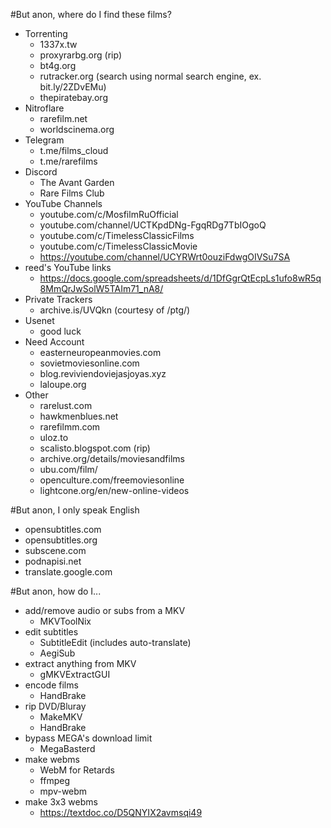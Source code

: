 #But anon, where do I find these films?
- Torrenting
    - 1337x.tw
    - proxyrarbg.org (rip)
    - bt4g.org
    - rutracker.org (search using normal search engine, ex. bit.ly/2ZDvEMu)
    - thepiratebay.org
- Nitroflare
    - rarefilm.net
    - worldscinema.org
- Telegram
    - t.me/films_cloud
    - t.me/rarefilms
- Discord
    - The Avant Garden
    - Rare Films Club
- YouTube Channels
    - youtube.com/c/MosfilmRuOfficial
    - youtube.com/channel/UCTKpdDNg-FgqRDg7TbIOgoQ
    - youtube.com/c/TimelessClassicFilms
    - youtube.com/c/TimelessClassicMovie
    - https://youtube.com/channel/UCYRWrt0ouziFdwgOIVSu7SA
- reed's YouTube links
     - https://docs.google.com/spreadsheets/d/1DfGgrQtEcpLs1ufo8wR5q8MmQrJwSolW5TAIm71_nA8/
- Private Trackers
    - archive.is/UVQkn (courtesy of /ptg/)
- Usenet
    - good luck
- Need Account
    - easterneuropeanmovies.com
    - sovietmoviesonline.com
    - blog.reviviendoviejasjoyas.xyz
    - laloupe.org
- Other
    - rarelust.com
    - hawkmenblues.net 
    - rarefilmm.com
    - uloz.to
    - scalisto.blogspot.com (rip)
    - archive.org/details/moviesandfilms
    - ubu.com/film/
    - openculture.com/freemoviesonline
    - lightcone.org/en/new-online-videos

#But anon, I only speak English
- opensubtitles.com
- opensubtitles.org
- subscene.com
- podnapisi.net
- translate.google.com

#But anon, how do I...
- add/remove audio or subs from a MKV
    - MKVToolNix
- edit subtitles
    - SubtitleEdit (includes auto-translate)
    - AegiSub
- extract anything from  MKV
    - gMKVExtractGUI
- encode films
    - HandBrake
- rip DVD/Bluray
    - MakeMKV
    - HandBrake
- bypass MEGA's download limit
    - MegaBasterd
- make webms
    - WebM for Retards
    - ffmpeg
    - mpv-webm
- make 3x3 webms
    - https://textdoc.co/D5QNYIX2avmsqi49
